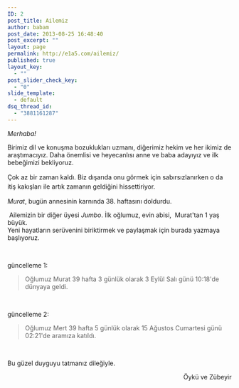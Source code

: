 ```yaml
---
ID: 2
post_title: Ailemiz
author: babam
post_date: 2013-08-25 16:48:40
post_excerpt: ""
layout: page
permalink: http://e1a5.com/ailemiz/
published: true
layout_key:
  - ""
post_slider_check_key:
  - "0"
slide_template:
  - default
dsq_thread_id:
  - "3881161287"
---
```

<em>Merhaba!</em>

Birimiz dil ve konuşma bozuklukları uzmanı, diğerimiz hekim ve her ikimiz de araştımacıyız. Daha önemlisi ve heyecanlısı anne ve baba adayıyız ve ilk bebeğimizi bekliyoruz.

Çok az bir zaman kaldı. Biz dışarıda<span style="line-height: 1.5;"> onu görmek için sabırsızlanırken o da itiş kakışları ile artık zamanın geldiğini hissettiriyor.</span>

<em>Murat</em>, bugün annesinin karnında 38. haftasını doldurdu.
<div> Ailemizin bir diğer üyesi <em>Jumbo</em>. İlk oğlumuz, evin abisi,  Murat'tan 1 yaş büyük.</div>
Yeni hayatların serüvenini biriktirmek ve paylaşmak için burada yazmaya başlıyoruz.

&nbsp;

güncelleme 1:
<blockquote>Oğlumuz Murat 39 hafta 3 günlük olarak 3 Eylül Salı günü 10:18'de dünyaya geldi.</blockquote>
&nbsp;

güncelleme 2:
<blockquote>Oğlumuz Mert 39 hafta 5 günlük olarak 15 Ağustos Cumartesi günü 02:21'de aramıza katıldı.</blockquote>
&nbsp;

Bu güzel duyguyu tatmanız dileğiyle.
<p style="text-align: right;">Öykü ve Zübeyir</p>